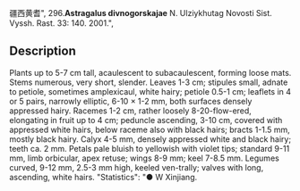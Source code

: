 疆西黄耆",
296.**Astragalus divnogorskajae** N. Ulziykhutag Novosti Sist. Vyssh. Rast. 33: 140. 2001.",

## Description
Plants up to 5-7 cm tall, acaulescent to subacaulescent, forming loose mats. Stems numerous, very short, slender. Leaves 1-3 cm; stipules small, adnate to petiole, sometimes amplexicaul, white hairy; petiole 0.5-1 cm; leaflets in 4 or 5 pairs, narrowly elliptic, 6-10 × 1-2 mm, both surfaces densely appressed hairy. Racemes 1-2 cm, rather loosely 8-20-flow-ered, elongating in fruit up to 4 cm; peduncle ascending, 3-10 cm, covered with appressed white hairs, below raceme also with black hairs; bracts 1-1.5 mm, mostly black hairy. Calyx 4-5 mm, densely appressed white and black hairy; teeth ca. 2 mm. Petals pale bluish to yellowish with violet tips; standard 9-11 mm, limb orbicular, apex retuse; wings 8-9 mm; keel 7-8.5 mm. Legumes curved, 9-12 mm, 2.5-3 mm high, keeled ven-trally; valves with long, ascending, white hairs.
  "Statistics": "● W Xinjiang.
